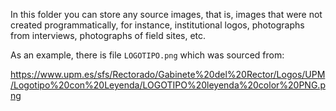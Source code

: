 In this folder you can store any source images, that is, images that were not created programmatically, for instance, institutional logos, photographs from interviews, photographs of field sites, etc.

As an example, there is file `LOGOTIPO.png` which was sourced from:

https://www.upm.es/sfs/Rectorado/Gabinete%20del%20Rector/Logos/UPM/Logotipo%20con%20Leyenda/LOGOTIPO%20leyenda%20color%20PNG.png